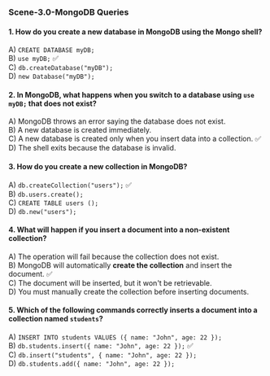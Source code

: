 ### **Scene-3.0-MongoDB Queries**  

#### **1. How do you create a new database in MongoDB using the Mongo shell?**  
A) `CREATE DATABASE myDB;`  
B) `use myDB;` ✅  
C) `db.createDatabase("myDB");`  
D) `new Database("myDB");`  



#### **2. In MongoDB, what happens when you switch to a database using `use myDB;` that does not exist?**  
A) MongoDB throws an error saying the database does not exist.  
B) A new database is created immediately.  
C) A new database is created only when you insert data into a collection. ✅  
D) The shell exits because the database is invalid.  



#### **3. How do you create a new collection in MongoDB?**  
A) `db.createCollection("users");` ✅  
B) `db.users.create();`  
C) `CREATE TABLE users ();`  
D) `db.new("users");`  



#### **4. What will happen if you insert a document into a non-existent collection?**  
A) The operation will fail because the collection does not exist.  
B) MongoDB will automatically **create the collection** and insert the document. ✅  
C) The document will be inserted, but it won't be retrievable.  
D) You must manually create the collection before inserting documents.  



#### **5. Which of the following commands correctly inserts a document into a collection named `students`?**  
A) `INSERT INTO students VALUES ({ name: "John", age: 22 });`  
B) `db.students.insert({ name: "John", age: 22 });` ✅  
C) `db.insert("students", { name: "John", age: 22 });`  
D) `db.students.add({ name: "John", age: 22 });`  




